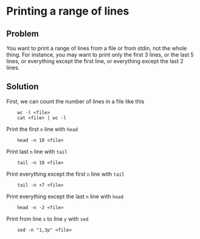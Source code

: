 # Printing a range of lines

## Problem
You want to print a range of lines from a file or from stdin, not the whole thing. For instance, you may want to print only the first 3 lines, or the last 5 lines, or everything except the first line, or everything except the last 2 lines.

## Solution
First, we can count the number of lines in a file like this

```
    wc -l <file>
    cat <file> | wc -l
```

Print the first `n` line with `head`

```
    head -n 10 <file>
```

Print last `n` line with `tail`

```
    tail -n 10 <file>
```

Print everything except the first `n` line with `tail`

```
    tail -n +7 <file>
```

Print everything except the last `n` line with `head`

```
    head -n -2 <file>
```

Print from line `x` to line `y` with `sed`

```
    sed -n "1,3p" <file>
```

